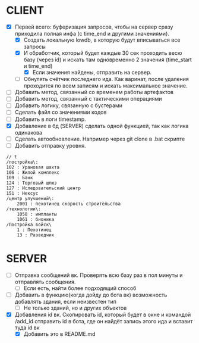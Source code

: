 # CLIENT
- [x] Первей всего: буферизация запросов, чтобы на сервер сразу приходила полная инфа (с time_end и другими значениями).
	- [x] Создать локальную lowdb, в которую будут вписываться все запросы
	- [x] И обработчик, который будет каждые 30 сек проходить весю базу (через id) и искать там одновременно 2 значения (time_start и time_end)
		- [x] Если значения найдены, отправить на сервер.
	- [ ] Обнулять счётчик последнего ида. Как варинат, после удаления проходится по всем записям и искать максимальное значение.
- [ ] Добавить метод, связанный со временем работы артефактов
- [ ] Добавить метод, связанный с тактическими операциями
- [ ] Добавить логику, связанную с бустерами
- [ ] Сделать файл со значениями кодов
- [ ] Добавить в логи timestamp.
- [x] Добавление в бд (SERVER) сделать одной функцией, так как логика одинакова
- [ ] Сделать автообновление. Например через git clone в .bat скрипте
- [ ] Добавить отправку уровня.
```
// t
/постройка\:
102 : Урановая шахта
106 : Жилой комплекс
109 : Банк
124 : Торговый шлюз
127 : Иследовательский центр
151 : Нексус
/центр улучшений\:
	2001 : пехотинец скорость строительства
/технологии\: 
	1058 : импланты 
	1061 : бионика
/Постройка войск\
	1 : Пехотинец
	13 : Разведчик
```
# SERVER
- [ ] Отправка сообщений вк. Проверять всю базу раз в пол минуты и отправлять сообщения.
	- [ ] Если есть, найти более подходящий способ
- [ ] Добавить в функцию(когда дойду до бота вк) возможность добавлять здания, если неизвестен тип
	- [ ] Не только зданий, но и других объектов
- [x] Добавления id вк. Скопировать id, который будет в окне и командой /add_id отправить id в бота, где он найдёт запись этого ида и вставит туда id вк
	- [x] Добавить это в README.md
